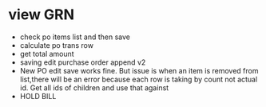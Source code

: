 # view GRN
- check po items list and then save
- calculate po trans row
- get total amount
- saving edit purchase order append v2
- New PO edit save works fine. But issue is when an item is removed from list,there will be an error because each row is taking by count not actual id. Get all ids of children and use that against
- HOLD BILL